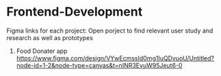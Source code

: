 ﻿# Frontend-Development
Figma links for each project:
Open porject to find relevant user study and research as well as prototypes

1) Food Donater app
   https://www.figma.com/design/VYwEcmssId0mg1IuQDvuoU/Untitled?node-id=1-2&node-type=canvas&t=nINR3EvuW95Jeut6-0
